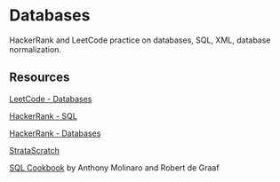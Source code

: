 # Databases

HackerRank and LeetCode practice on databases, SQL, XML, database normalization.

## Resources

[LeetCode - Databases](https://leetcode.com/problemset/database/)

[HackerRank - SQL](https://www.hackerrank.com/domains/sql)

[HackerRank - Databases](https://www.hackerrank.com/domains/databases)

[StrataScratch](https://platform.stratascratch.com/coding)

[SQL Cookbook](https://www.oreilly.com/library/view/sql-cookbook/0596009763/) by Anthony Molinaro and Robert de Graaf
